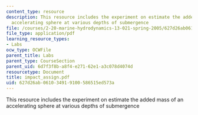 ```yaml
---
content_type: resource
description: This resource includes the experiment on estimate the added mass of an
  accelerating sphere at various depths of submergence
file: /courses/2-20-marine-hydrodynamics-13-021-spring-2005/627d26ab061034919100586515ed573a_impact_assign.pdf
file_type: application/pdf
learning_resource_types:
- Labs
ocw_type: OCWFile
parent_title: Labs
parent_type: CourseSection
parent_uid: 6d7f3f8b-a8f4-e271-62e1-a3c078d4074d
resourcetype: Document
title: impact_assign.pdf
uid: 627d26ab-0610-3491-9100-586515ed573a
---
```

This resource includes the experiment on estimate the added mass of an accelerating sphere at various depths of submergence

